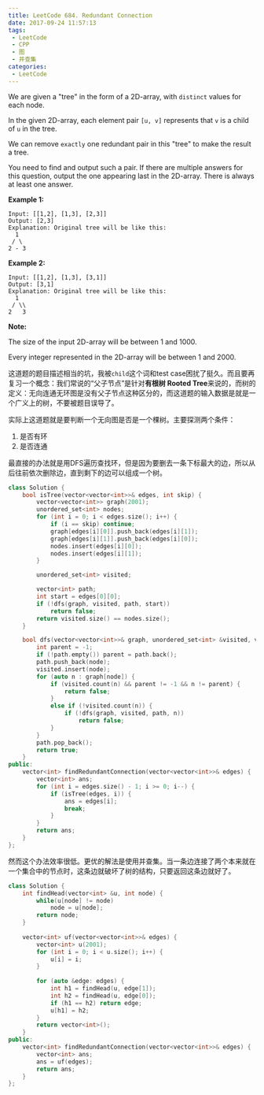 ```yaml
---
title: LeetCode 684. Redundant Connection
date: 2017-09-24 11:57:13
tags:
 - LeetCode
 - CPP
 - 图
 - 并查集
categories:
 - LeetCode
---
```


We are given a "tree" in the form of a 2D-array, with `distinct` values for each node.

In the given 2D-array, each element pair `[u, v]` represents that `v` is a child of `u` in the tree.

We can remove `exactly` one redundant pair in this "tree" to make the result a tree.

You need to find and output such a pair. If there are multiple answers for this question, output the one appearing last in the 2D-array. There is always at least one answer.

**Example 1:**

```
Input: [[1,2], [1,3], [2,3]]
Output: [2,3]
Explanation: Original tree will be like this:
  1
 / \
2 - 3

```

**Example 2:**

```
Input: [[1,2], [1,3], [3,1]]
Output: [3,1]
Explanation: Original tree will be like this:
  1
 / \\
2   3

```

**Note:**

The size of the input 2D-array will be between 1 and 1000.

Every integer represented in the 2D-array will be between 1 and 2000.

<!-- more -->

这道题的题目描述相当的坑，我被`child`这个词和test case困扰了挺久。而且要再复习一个概念：我们常说的“父子节点”是针对**有根树 Rooted Tree**来说的，而树的定义：无向连通无环图是没有父子节点这种区分的，而这道题的输入数据是就是一个广义上的树，不要被题目误导了。

实际上这道题就是要判断一个无向图是否是一个棵树。主要探测两个条件：

1. 是否有环
2. 是否连通

最直接的办法就是用DFS遍历查找环，但是因为要删去一条下标最大的边，所以从后往前依次删除边，直到剩下的边可以组成一个树。

```cpp
class Solution {
    bool isTree(vector<vector<int>>& edges, int skip) {
        vector<vector<int>> graph(2001);
        unordered_set<int> nodes;
        for (int i = 0; i < edges.size(); i++) {
            if (i == skip) continue;
            graph[edges[i][0]].push_back(edges[i][1]);
            graph[edges[i][1]].push_back(edges[i][0]);
            nodes.insert(edges[i][0]);
            nodes.insert(edges[i][1]);
        }

        unordered_set<int> visited;

        vector<int> path;
        int start = edges[0][0];
        if (!dfs(graph, visited, path, start))
            return false;
        return visited.size() == nodes.size();
    }

    bool dfs(vector<vector<int>>& graph, unordered_set<int> &visited, vector<int> &path, int node) {
        int parent = -1;
        if (!path.empty()) parent = path.back();
        path.push_back(node);
        visited.insert(node);
        for (auto n : graph[node]) {
            if (visited.count(n) && parent != -1 && n != parent) {
                return false;
            }
            else if (!visited.count(n)) {
                if (!dfs(graph, visited, path, n))
                    return false;
            }
        }
        path.pop_back();
        return true;
    }
public:
    vector<int> findRedundantConnection(vector<vector<int>>& edges) {
        vector<int> ans;
        for (int i = edges.size() - 1; i >= 0; i--) {
            if (isTree(edges, i)) {
                ans = edges[i];
                break;
            }
        }
        return ans;
    }
};
```

然而这个办法效率很低。更优的解法是使用并查集。当一条边连接了两个本来就在一个集合中的节点时，这条边就破坏了树的结构，只要返回这条边就好了。

```cpp
class Solution {
    int findHead(vector<int> &u, int node) {
        while(u[node] != node)
            node = u[node];
        return node;
    }
    
    vector<int> uf(vector<vector<int>>& edges) {
        vector<int> u(2001);
        for (int i = 0; i < u.size(); i++) {
            u[i] = i;
        }
        
        for (auto &edge: edges) {
            int h1 = findHead(u, edge[1]);
            int h2 = findHead(u, edge[0]);
            if (h1 == h2) return edge;
            u[h1] = h2;
        }
        return vector<int>();
    }
public:
    vector<int> findRedundantConnection(vector<vector<int>>& edges) {
        vector<int> ans;
        ans = uf(edges);
        return ans;
    }
};
```

